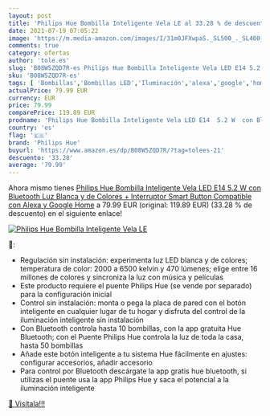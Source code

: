```yaml
---
layout: post
title: 'Philips Hue Bombilla Inteligente Vela LE al 33.28 % de descuento'
date: 2021-07-19 07:05:22
image: 'https://m.media-amazon.com/images/I/31m0JFXwpaS._SL500_._SL400_.jpg'
comments: true
category: ofertas
author: 'tole.es'
slug: 'B08W5ZQD7R-es Philips Hue Bombilla Inteligente Vela LED E14 5.2 W con...'
sku: 'B08W5ZQD7R-es'
tags: [ 'Bombillas','Bombillas LED','Iluminación','alexa','google','home','hue','philips','philips hue', ]
actualPrice: 79.99 EUR
currency: EUR
price: 79.99
comparePrice: 119.89 EUR
prodname: 'Philips Hue Bombilla Inteligente Vela LED E14  5.2 W  con Bluetooth  Luz Blanca y de Colores + Interruptor Smart Button  Compatible con Alexa y Google Home'
country: 'es'
flag: '🇪🇸'
brand: 'Philips Hue'
buyurl: 'https://www.amazon.es/dp/B08W5ZQD7R/?tag=tolees-21'
descuento: '33.28'
average: '79.99'
---
```


Ahora mismo tienes [Philips Hue Bombilla Inteligente Vela LED E14  5.2 W  con Bluetooth  Luz Blanca y de Colores + Interruptor Smart Button  Compatible con Alexa y Google Home](https://www.amazon.es/dp/B08W5ZQD7R/?tag=tolees-21) a 79.99 EUR (original: 119.89 EUR) (33.28 %  de descuento) en el siguiente enlace!

[![Philips Hue Bombilla Inteligente Vela LE](https://m.media-amazon.com/images/I/31m0JFXwpaS._SL500_._SL400_.jpg)](https://www.amazon.es/dp/B08W5ZQD7R/?tag=tolees-21)

🔎:

- Regulación sin instalación: experimenta luz LED blanca y de colores; temperatura de color: 2000 a 6500 kelvin y 470 lúmenes; elige entre 16 millones de colores y sincroniza la luz con música y películas
- Este producto requiere el puente Philips Hue (se vende por separado) para la configuración inicial
- Control sin instalación: monta o pega la placa de pared con el botón inteligente en cualquier lugar de tu hogar y disfruta del control de la iluminación inteligente sin instalación
- Con Bluetooth controla hasta 10 bombillas, con la app gratuita Hue Bluetooth; con el Puente Philips Hue controla la luz de toda la casa, hasta 50 bombillas
- Añade este botón inteligente a tu sistema Hue fácilmente en ajustes: configurar accesorios, añadir accesorio
- Para control por Bluetooth descárgate la app gratis hue bluetooth, si utilizas el puente usa la app Philips Hue y saca el potencial a la iluminación inteligente

[🛒 Visítala!!!](https://www.amazon.es/dp/B08W5ZQD7R/?tag=tolees-21)
